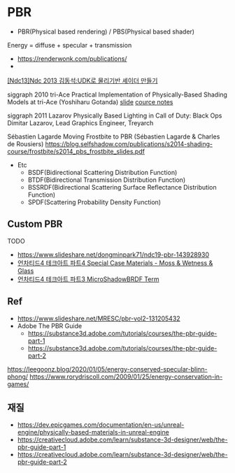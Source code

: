 # PBR

- PBR(Physical based rendering) / PBS(Physical based shader)

Energy = diffuse + specular + transmission

- https://renderwonk.com/publications/
- 
[[Ndc13]Ndc 2013 김동석:UDK로 물리기반 셰이더 만들기](https://www.slideshare.net/jalnaga/ndc13ndc-2013-udk-19999169)


siggraph 2010
tri-Ace
Practical Implementation of Physically-Based Shading Models at tri-Ace (Yoshiharu Gotanda) 
[slide](https://renderwonk.com/publications/s2010-shading-course/gotanda/slide_practical_implementation_at_triace.pdf)
[cource notes](https://renderwonk.com/publications/s2010-shading-course/gotanda/course_note_practical_implementation_at_triace.pdf)

siggraph 2011
Lazarov
Physically Based Lighting in Call of Duty: Black Ops
Dimitar Lazarov, Lead Graphics Engineer, Treyarch
 
 Sébastien Lagarde
Moving Frostbite to PBR (Sébastien Lagarde & Charles de Rousiers) 
https://blog.selfshadow.com/publications/s2014-shading-course/frostbite/s2014_pbs_frostbite_slides.pdf


- Etc
  - BSDF(Bidirectional Scattering Distribution Function)
  - BTDF(Bidirectional Transmission Distribution Function)
  - BSSRDF(Bidirectional Scattering Surface Reflectance Distribution Function)
  - SPDF(Scattering Probability Density Function)

## Custom PBR

TODO

- https://www.slideshare.net/dongminpark71/ndc19-pbr-143928930  
- [언차티드4 테크아트 파트4 Special Case Materials - Moss & Wetness & Glass](https://www.slideshare.net/DaeHyekKIM/4-4-special-case-materials-moss-wetness-glass)
- [ 언차티드4 테크아트 파트3 MicroShadowBRDF Term ](https://www.slideshare.net/DaeHyekKIM/4-3-microshadowbrdf-term)
  
## Ref

- <https://www.slideshare.net/MRESC/pbr-vol2-131205432>
- Adobe The PBR Guide
  - <https://substance3d.adobe.com/tutorials/courses/the-pbr-guide-part-1>
  - <https://substance3d.adobe.com/tutorials/courses/the-pbr-guide-part-2>

https://leegoonz.blog/2020/01/05/energy-conserved-specular-blinn-phong/
https://www.rorydriscoll.com/2009/01/25/energy-conservation-in-games/




## 재질
- https://dev.epicgames.com/documentation/en-us/unreal-engine/physically-based-materials-in-unreal-engine
- https://creativecloud.adobe.com/learn/substance-3d-designer/web/the-pbr-guide-part-1
- https://creativecloud.adobe.com/learn/substance-3d-designer/web/the-pbr-guide-part-2
